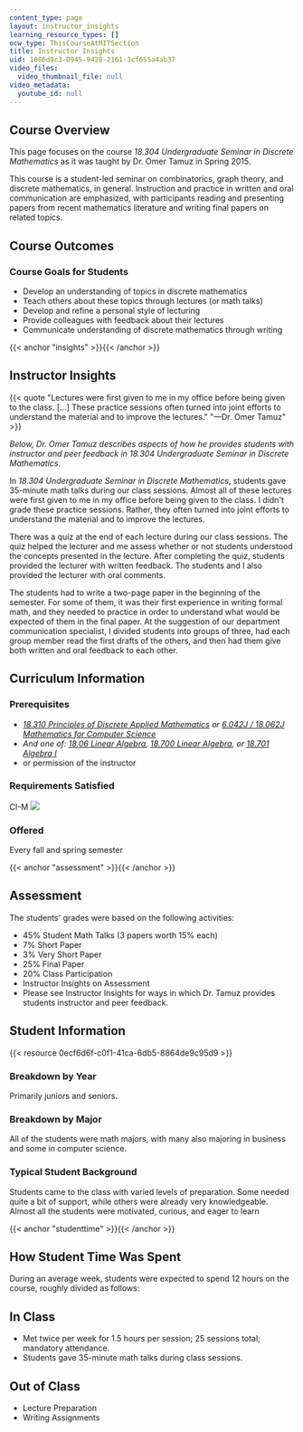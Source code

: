 ```yaml
---
content_type: page
layout: instructor_insights
learning_resource_types: []
ocw_type: ThisCourseAtMITSection
title: Instructor Insights
uid: 1086d9c3-0945-9428-2161-3cf655a4ab37
video_files:
  video_thumbnail_file: null
video_metadata:
  youtube_id: null
---
```


Course Overview
---------------

This page focuses on the course _18.304 Undergraduate Seminar in Discrete Mathematics_ as it was taught by Dr. Omer Tamuz in Spring 2015.

This course is a student-led seminar on combinatorics, graph theory, and discrete mathematics, in general. Instruction and practice in written and oral communication are emphasized, with participants reading and presenting papers from recent mathematics literature and writing final papers on related topics.

Course Outcomes
---------------

### Course Goals for Students

*   Develop an understanding of topics in discrete mathematics
*   Teach others about these topics through lectures (or math talks)
*   Develop and refine a personal style of lecturing
*   Provide colleagues with feedback about their lectures
*   Communicate understanding of discrete mathematics through writing

{{< anchor "insights" >}}{{< /anchor >}}

Instructor Insights
-------------------

{{< quote "Lectures were first given to me in my office before being given to the class. [...] These practice sessions often turned into joint efforts to understand the material and to improve the lectures." "—Dr. Omer Tamuz" >}}

_Below, Dr. Omer Tamuz describes aspects of how he provides students with instructor and peer feedback in 18.304 Undergraduate Seminar in Discrete Mathematics._

In _18.304 Undergraduate Seminar in Discrete Mathematics_, students gave 35-minute math talks during our class sessions. Almost all of these lectures were first given to me in my office before being given to the class. I didn't grade these practice sessions. Rather, they often turned into joint efforts to understand the material and to improve the lectures. 

There was a quiz at the end of each lecture during our class sessions. The quiz helped the lecturer and me assess whether or not students understood the concepts presented in the lecture. After completing the quiz, students provided the lecturer with written feedback. The students and I also provided the lecturer with oral comments. 

The students had to write a two-page paper in the beginning of the semester. For some of them, it was their first experience in writing formal math, and they needed to practice in order to understand what would be expected of them in the final paper. At the suggestion of our department communication specialist, I divided students into groups of three, had each group member read the first drafts of the others, and then had them give both written and oral feedback to each other. 

Curriculum Information
----------------------

### Prerequisites

*   _[18.310 Principles of Discrete Applied Mathematics](/courses/18-310-principles-of-discrete-applied-mathematics-fall-2013/pages/index.htm) or_ _[6.042J / 18.062J Mathematics for Computer Science](/courses/6-042j-mathematics-for-computer-science-fall-2010/pages/index.htm)_
*   _And one of: [18.06 Linear Algebra](/courses/18-06sc-linear-algebra-fall-2011/pages/index.htm),_ _[18.700 Linear Algebra](/courses/18-700-linear-algebra-fall-2013/pages/index.htm), or_ _[18.701 Algebra I](/courses/18-701-algebra-i-fall-2010/pages/index.htm)_
*   or permission of the instructor

### Requirements Satisfied

CI-M ![](/images/educator/icon-question-cim.png)

### Offered

Every fall and spring semester

{{< anchor "assessment" >}}{{< /anchor >}}

Assessment
----------

The students' grades were based on the following activities:

- 45% Student Math Talks (3 papers worth 15% each)
- 7% Short Paper
- 3% Very Short Paper
- 25% Final Paper
- 20% Class Participation
- Instructor Insights on Assessment
- Please see Instructor Insights for ways in which Dr. Tamuz provides students instructor and peer feedback.

Student Information
-------------------

{{< resource 0ecf6d6f-c0f1-41ca-6db5-8864de9c95d9 >}}

### Breakdown by Year

Primarily juniors and seniors.

### Breakdown by Major

All of the students were math majors, with many also majoring in business and some in computer science.

### Typical Student Background

Students came to the class with varied levels of preparation. Some needed quite a bit of support, while others were already very knowledgeable. Almost all the students were motivated, curious, and eager to learn

{{< anchor "studenttime" >}}{{< /anchor >}}

How Student Time Was Spent
--------------------------

During an average week, students were expected to spend 12 hours on the course, roughly divided as follows:

In Class
--------

*   Met twice per week for 1.5 hours per session; 25 sessions total; mandatory attendance.
*   Students gave 35-minute math talks during class sessions.

Out of Class
------------

*   Lecture Preparation
*   Writing Assignments
